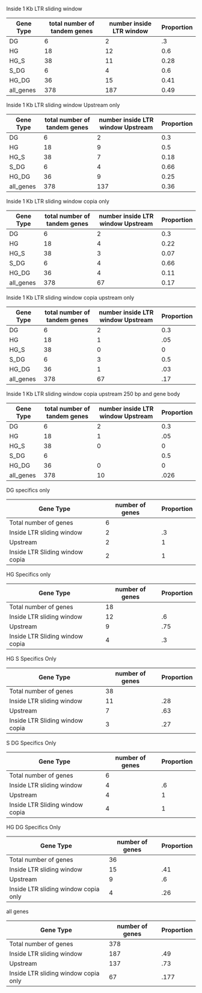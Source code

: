 

Inside 1 Kb LTR sliding window


| Gene Type | total number of tandem genes | number inside LTR window | Proportion |
| ----- | ----- | ----- | ----- |
| DG | 6 | 2 | .3 |
| HG | 18 | 12 | 0.6 |
| HG_S | 38 | 11 | 0.28 |
| S_DG | 6 | 4| 0.6 |
| HG_DG | 36 | 15 | 0.41 |
| all_genes | 378 | 187 | 0.49 |



Inside 1 Kb LTR sliding window Upstream only

| Gene Type | total number of tandem genes | number inside LTR window Upstream | Proportion |
| ----- | ----- | ----- | ----- |
| DG | 6 | 2 | 0.3 |
| HG | 18 | 9 | 0.5 |
| HG_S | 38 | 7 | 0.18 |
| S_DG | 6 | 4 | 0.66 |
| HG_DG | 36 | 9 | 0.25 |
| all_genes | 378 | 137 | 0.36 |


Inside 1 Kb LTR sliding window copia only

| Gene Type | total number of tandem genes | number inside LTR window Upstream | Proportion |
| ----- | ----- | ----- | ----- |
| DG | 6 | 2 | 0.3 |
| HG | 18 | 4 | 0.22 |
| HG_S | 38 | 3 | 0.07 |
| S_DG | 6 | 4 | 0.66 |
| HG_DG | 36 | 4 | 0.11 |
| all_genes | 378 | 67 | 0.17 |


Inside 1 Kb LTR sliding window copia upstream only

| Gene Type | total number of tandem genes | number inside LTR window Upstream | Proportion |
| ----- | ----- | ----- | ----- |
| DG | 6 | 2 | 0.3 |
| HG | 18 | 1 |.05  |
| HG_S | 38 | 0 | 0 |
| S_DG | 6 | 3 | 0.5 |
| HG_DG | 36 | 1 | .03  |
| all_genes | 378 | 67 | .17  |


Inside 1 Kb LTR sliding window copia upstream 250 bp and gene body

| Gene Type | total number of tandem genes | number inside LTR window Upstream | Proportion |
| ----- | ----- | ----- | ----- |
| DG | 6 | 2 | 0.3 |
| HG | 18 | 1 |.05  |
| HG_S | 38 | 0 | 0 |
| S_DG | 6 |  | 0.5 |
| HG_DG | 36 | 0 | 0  |
| all_genes | 378 | 10 | .026  |



DG specifics only

| Gene Type | number of genes | Proportion |
| ----- | ----- | ----- |
| Total number of genes | 6 |
| Inside LTR sliding window | 2 | .3 |
| Upstream | 2 | 1 |
| Inside LTR Sliding window copia | 2 | 1 |


HG Specifics only

| Gene Type | number of genes | Proportion |
| ----- | ----- |----- |
| Total number of genes | 18 |
| Inside LTR sliding window | 12 | .6  |
| Upstream | 9 | .75 |
| Inside LTR Sliding window copia | 4 | .3 |



HG S Specifics Only 

| Gene Type | number of genes | Proportion |
| ----- | ----- | ----- |
| Total number of genes | 38 |
| Inside LTR sliding window | 11 | .28 |
| Upstream | 7 | .63 |
| Inside LTR Sliding window copia | 3 | .27 |


S DG Specifics Only 

| Gene Type | number of genes | Proportion |
| ----- | ----- | ----- |
| Total number of genes | 6 |
| Inside LTR sliding window | 4 | .6 |
| Upstream | 4 | 1 |
| Inside LTR Sliding window copia | 4 | 1 |

HG DG Specifics Only 

| Gene Type | number of genes | Proportion |
| ----- | ----- | ----- |
| Total number of genes | 36 |
| Inside LTR sliding window | 15 | .41 |
| Upstream | 9 | .6 |
| Inside LTR sliding window copia only | 4 | .26 |


all genes

| Gene Type | number of genes | Proportion |
| ----- | ----- |----- |
| Total number of genes | 378 |
| Inside LTR sliding window | 187 | .49 |
| Upstream | 137 | .73 |
| Inside LTR sliding window copia only | 67 | .177 |




